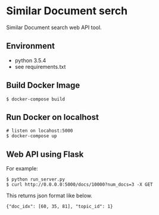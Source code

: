 # Similar Document serch

Similar Document search web API tool.

## Environment
- python 3.5.4 
- see requirements.txt  

## Build Docker Image
```
$ docker-compose build
```
## Run Docker on localhost

```
# listen on locahost:5000
$ docker-compose up
```

## Web API using Flask

For example:

```
$ python run_server.py
$ curl http://0.0.0.0:5000/docs/10000?num_docs=3 -X GET
```

This returns json format like below.

```
{"doc_idx": [60, 35, 81], "topic_id": 1}
```
